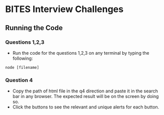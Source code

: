 # BITES Interview Challenges

## Running the Code
### Questions 1,2,3
- Run the code for the questions 1,2,3 on any terminal by typing the following: 

```
node [filename]
``` 

### Question 4
- Copy the path of html file in the q4 direction and paste it in the search bar in any browser. The expected result will be on the screen by doing so. 
- Click the buttons to see the relevant and unique alerts for each button. 